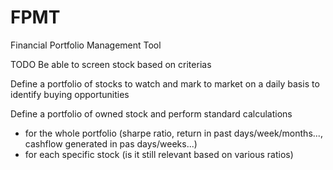 # FPMT
Financial Portfolio Management Tool


TODO
Be able to screen stock based on criterias 

Define a portfolio of stocks to watch and mark to market on a daily basis to identify buying opportunities

Define a portfolio of owned stock and perform standard calculations 
  - for the whole portfolio (sharpe ratio, return in past days/week/months..., cashflow generated in pas days/weeks...)
  - for each specific stock (is it still relevant based on various ratios)
